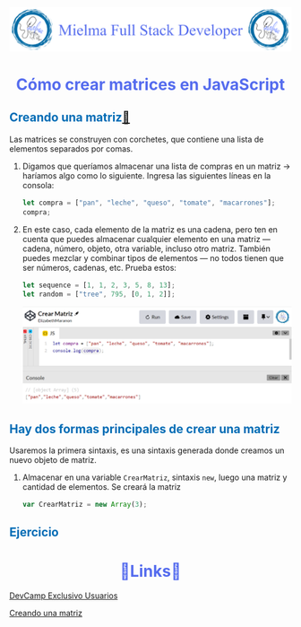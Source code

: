 ![Logo Mielma](/Logo/Logo_Encabezado.png)

# <center><b><font color="#556CEE">Cómo crear matrices en JavaScript</font></b>

## <b><font color="#006cb5">Creando una matriz[🔗](https://developer.mozilla.org/es/docs/Learn/JavaScript/First_steps/Arrays#creando_un_arreglo)</font></b>

Las matrices se construyen con corchetes, que contiene una lista de elementos separados por comas.

1. Digamos que queríamos almacenar una lista de compras en un matriz → haríamos algo como lo siguiente.  Ingresa las siguientes líneas en la consola:
    ```js
    let compra = ["pan", "leche", "queso", "tomate", "macarrones"];
    compra;
    ```

2. En este caso, cada elemento de la matriz es una cadena, pero ten en cuenta que puedes almacenar cualquier elemento en una matriz — cadena, número, objeto, otra variable, incluso otro matriz. También puedes mezclar y combinar tipos de elementos — no todos tienen que ser números, cadenas, etc. Prueba estos:
    ```js
    let sequence = [1, 1, 2, 3, 5, 8, 13];
    let random = ["tree", 795, [0, 1, 2]];
    ```
    ![Crear_Matriz_Lista_Compra](image/Crear_Matriz_Lista_Compra.png)

## <b><font color="#006cb5">Hay dos formas principales de crear una matriz</font></b>

Usaremos la primera sintaxis, es una sintaxis generada donde creamos un nuevo objeto de matriz.
1. Almacenar en una variable `CrearMatriz`, sintaxis `new`, luego una matriz y cantidad de elementos. Se creará la matriz
    ```js
    var CrearMatriz = new Array(3);
    ```




<!-- ### <font color="#556CEE">H3</font> -->
<!-- #### <font color="#006cb5">H4</font> -->

## <b><font color="#006cb5">Ejercicio</font></b>

<!-- ## <center><b><font color="#006cb5">Coding Exercise</font></b>
```js
```
Resultado:
```js
``` -->

# <center><b><font color="#556CEE">🔗Links🔗</font></b>

[DevCamp Exclusivo Usuarios](https://basque.devcamp.com/pt-full-stack-development-javascript-python-react/guide/how-to-create-arrays-javascript)  

<!-- [Código DevCamp]() -->

<!-- [Código Mielma]() -->

[Creando una matriz](https://developer.mozilla.org/es/docs/Learn/JavaScript/First_steps/Arrays#creando_un_arreglo)